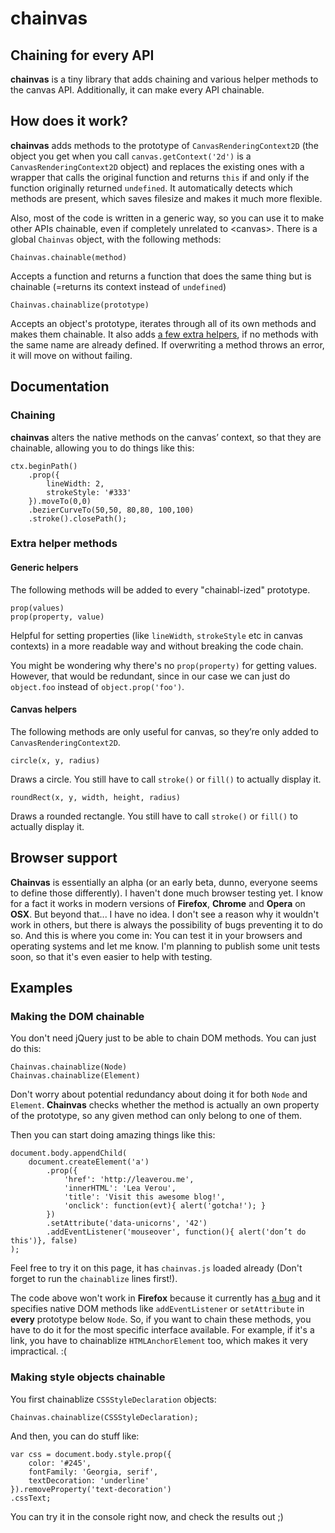 # chainvas
## Chaining for every API

**chainvas** is a tiny library that adds chaining and various helper methods to the canvas API. Additionally, it can make every API chainable.

## How does it work?
**chainvas** adds methods to the prototype of `CanvasRenderingContext2D` (the object you get when you call `canvas.getContext('2d')` is a `CanvasRenderingContext2D` object) and replaces the existing ones with a wrapper that calls the original function and returns `this` if and only if the function originally returned `undefined`. It automatically detects which methods are present, which saves filesize and makes it much more flexible.

Also, most of the code is written in a generic way, so you can use it to make other APIs chainable, even if completely unrelated to &lt;canvas&gt;. There is a global `Chainvas` object, with the following methods:

	Chainvas.chainable(method)
Accepts a function and returns a function that does the same thing but is chainable (=returns its context instead of `undefined`)

	Chainvas.chainablize(prototype)
Accepts an object's prototype, iterates through all of its own methods and makes them chainable. It also adds [a few extra helpers](#extrahelpermethods), if no methods with the same name are already defined. If overwriting a method throws an error, it will move on without failing.

## Documentation

### Chaining
**chainvas** alters the native methods on the canvas’ context, so that they are chainable, allowing you to do things like this:

	ctx.beginPath()
		.prop({
			lineWidth: 2,
			strokeStyle: '#333'
		}).moveTo(0,0)
		.bezierCurveTo(50,50, 80,80, 100,100)
		.stroke().closePath();

### Extra helper methods

#### Generic helpers
The following methods will be added to every "chainabl-ized" prototype.

	prop(values)
	prop(property, value)
Helpful for setting properties (like `lineWidth`, `strokeStyle` etc in canvas contexts) in a more readable way and without  breaking the code chain.

You might be wondering why there's no `prop(property)` for getting values. However, that would be redundant, since in our case we can just do `object.foo` instead of `object.prop('foo')`.

#### Canvas helpers
The following methods are only useful for canvas, so they’re only added to `CanvasRenderingContext2D`.

	circle(x, y, radius)
Draws a circle. You still have to call `stroke()` or `fill()` to actually display it.

	roundRect(x, y, width, height, radius)
Draws a rounded rectangle. You still have to call `stroke()` or `fill()` to actually display it.

## Browser support
**Chainvas** is essentially an alpha (or an early beta, dunno, everyone seems to define those differently). I haven't done much browser testing yet. I know for a fact it works in modern versions of **Firefox**, **Chrome** and **Opera** on **OSX**. But beyond that... I have no idea. I don't see a reason why it wouldn't work in others, but there is always the possibility of bugs preventing it to do so. And this is where you come in: You can test it in your browsers and operating systems and let me know. I'm planning to publish some unit tests soon, so that it's even easier to help with testing.

## Examples

### Making the DOM chainable
You don't need jQuery just to be able to chain DOM methods. You can just do this:

	Chainvas.chainablize(Node)
	Chainvas.chainablize(Element)

Don't worry about potential redundancy about doing it for both `Node` and `Element`. **Chainvas** checks whether the method is actually an own property of the prototype, so any given method can only belong to one of them.

Then you can start doing amazing things like this:

	document.body.appendChild(
		document.createElement('a')
			.prop({
				'href': 'http://leaverou.me',
				'innerHTML': 'Lea Verou',
				'title': 'Visit this awesome blog!',
				'onclick': function(evt){ alert('gotcha!'); }
			})
			.setAttribute('data-unicorns', '42')
			.addEventListener('mouseover', function(){ alert('don’t do this')}, false)
	);
Feel free to try it on this page, it has `chainvas.js` loaded already (Don't forget to run the `chainablize` lines first!).

The code above won't work in **Firefox** because it currently has [a bug](https://bugzilla.mozilla.org/show_bug.cgi?id=686210) and it specifies native DOM methods like `addEventListener` or `setAttribute` in **every** prototype below `Node`. So, if you want to chain these methods, you have to do it for the most specific interface available. For example, if it's a link, you have to chainablize `HTMLAnchorElement` too, which makes it very impractical. :(

### Making style objects chainable
You first chainablize `CSSStyleDeclaration` objects:

	Chainvas.chainablize(CSSStyleDeclaration);

And then, you can do stuff like:

	var css = document.body.style.prop({
		color: '#245',
		fontFamily: 'Georgia, serif',
		textDecoration: 'underline'
	}).removeProperty('text-decoration')
	.cssText;

You can try it in the console right now, and check the results out ;)